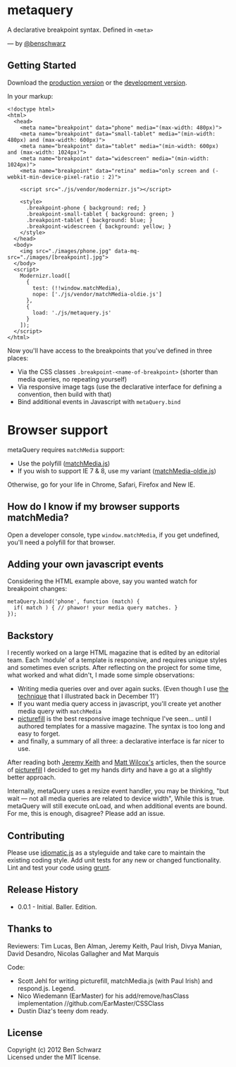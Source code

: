 # metaquery

A declarative breakpoint syntax. Defined in `<meta>`

— by [@benschwarz](http://twitter.com/benschwarz)

## Getting Started

Download the [production version][min] or the [development version][max].

[min]: https://raw.github.com/benschwarz/metaquery/master/metaquery.min.js
[max]: https://raw.github.com/benschwarz/metaquery/master/metaquery.js

In your markup:

    <!doctype html>
    <html>
      <head>
        <meta name="breakpoint" data="phone" media="(max-width: 480px)">
        <meta name="breakpoint" data="small-tablet" media="(min-width: 480px) and (max-width: 600px)">
        <meta name="breakpoint" data="tablet" media="(min-width: 600px) and (max-width: 1024px)">
        <meta name="breakpoint" data="widescreen" media="(min-width: 1024px)">
        <meta name="breakpoint" data="retina" media="only screen and (-webkit-min-device-pixel-ratio : 2)">
        
        <script src="./js/vendor/modernizr.js"></script>
  
        <style>
          .breakpoint-phone { background: red; }
          .breakpoint-small-tablet { background: green; }
          .breakpoint-tablet { background: blue; }
          .breakpoint-widescreen { background: yellow; }
        </style>
      </head>
      <body>
        <img src="./images/phone.jpg" data-mq-src="./images/[breakpoint].jpg">
      </body>
      <script>
        Modernizr.load([
          {
            test: (!!window.matchMedia),
            nope: ['./js/vendor/matchMedia-oldie.js']
          },
          {
            load: './js/metaquery.js'
          }
        ]);
      </script>
    </html>

Now you'll have access to the breakpoints that you've defined in three places:

* Via the CSS classes `.breakpoint-<name-of-breakpoint>` (shorter than media queries, no repeating yourself)
* Via responsive image tags (use the declarative interface for defining a convention, then build with that)
* Bind additional events in Javascript with `metaQuery.bind`

# Browser support

metaQuery requires `matchMedia` support: 

* Use the polyfill ([matchMedia.js][matchMedia.js])
* If you wish to support IE 7 & 8, use my variant ([matchMedia-oldie.js][matchmedia-oldie])

Otherwise, go for your life in Chrome, Safari, Firefox and New IE.

## How do I know if my browser supports matchMedia? 

Open a developer console, type `window.matchMedia`, if you get undefined, you'll need a polyfill for that browser.

## Adding your own javascript events

Considering the HTML example above, say you wanted watch for breakpoint changes:

    metaQuery.bind('phone', function (match) {
      if( match ) { // phawor! your media query matches. }
    });

## Backstory

I recently worked on a large HTML magazine that is edited by an editorial team. Each 'module' of a template is responsive, and requires unique styles and sometimes even scripts. After reflecting on the project for some time, what worked and what didn't, I made some simple observations: 

* Writing media queries over and over again sucks. (Even though I use [the technique][responsive-design-with-sass] that I illustrated back in December 11')
* If you want media query access in javascript, you'll create yet another media query with `matchMedia`
* [picturefill][picturefill] is the best responsive image technique I've seen… until I authored templates for a massive magazine. The syntax is too long and easy to forget. 
* and finally, a summary of all three: a declarative interface is far nicer to use.

After reading both [Jeremy Keith][Jeremy Keith's article] and [Matt Wilcox's][Matt Wilcox's article] articles, then the source of [picturefill][picturefill] I decided to get my hands dirty and have a go at a slightly better approach. 

Internally, metaQuery uses a resize event handler, you may be thinking, "but wait — not all media queries are related to device width", While this is true. metaQuery will still execute onLoad, and when additional events are bound. For me, this is enough, disagree? Please add an issue. 

## Contributing
Please use [idiomatic.js][idiomatic.js] as a styleguide and take care to maintain the existing coding style. Add unit tests for any new or changed functionality. Lint and test your code using [grunt][grunt].

## Release History

* 0.0.1 - Initial. Baller. Edition.

## Thanks to

Reviewers: Tim Lucas, Ben Alman, Jeremy Keith, Paul Irish, Divya Manian, David Desandro, Nicolas Gallagher and Mat Marquis

Code: 

* Scott Jehl for writing picturefill, matchMedia.js (with Paul Irish) and respond.js. Legend.
* Nico Wiedemann (EarMaster) for his add/remove/hasClass implementation //github.com/EarMaster/CSSClass
* Dustin Diaz's teeny dom ready.

## License
Copyright (c) 2012 Ben Schwarz  
Licensed under the MIT license.


[matchMedia.js]: https://github.com/paulirish/matchMedia.js
[matchmedia-oldie]: https://github.com/benschwarz/matchMedia.js/tree/IE7-8
[picturefill]: https://github.com/scottjehl/picturefill
[Jeremy Keith's article]: http://adactio.com/journal/5429/
[Matt Wilcox's article]: http://mattwilcox.net/archive/entry/id/1091/
[responsive-design-with-sass]: http://theint.ro/blogs/outro/4686992-responsive-design-with-sass
[idiomatic.js]: https://github.com/rwldrn/idiomatic.js
[grunt]: https://github.com/cowboy/grunt